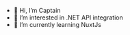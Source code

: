 - 👋 Hi, I’m Captain
- 👀 I’m interested in .NET API integration
- 🌱 I’m currently learning NuxtJs


<!---
captainiminza/captainiminza is a ✨ special ✨ repository because its `README.md` (this file) appears on your GitHub profile.
You can click the Preview link to take a look at your changes.
--->
